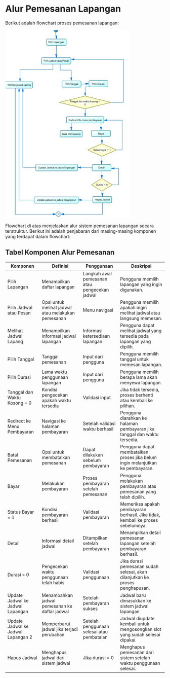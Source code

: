 # Alur Pemesanan Lapangan

Berikut adalah flowchart proses pemesanan lapangan:

![Flowchart Pemesanan Lapangan](flowchart.jpeg)

Flowchart di atas menjelaskan alur sistem pemesanan lapangan secara terstruktur. Berikut ini adalah penjabaran dari masing-masing komponen yang terdapat dalam flowchart:

## Tabel Komponen Alur Pemesanan

| **Komponen**                        | **Definisi**                                      | **Penggunaan**                                   | **Deskripsi**                                                                 |
|------------------------------------|---------------------------------------------------|--------------------------------------------------|--------------------------------------------------------------------------------|
| Pilih Lapangan                     | Menampilkan daftar lapangan                      | Langkah awal pemesanan atau pengecekan jadwal    | Pengguna memilih lapangan yang ingin digunakan.                               |
| Pilih Jadwal atau Pesan            | Opsi untuk melihat jadwal atau melakukan pemesanan| Menu navigasi                                   | Pengguna memilih apakah ingin melihat jadwal atau langsung memesan.          |
| Melihat Jadwal Lapang             | Menampilkan informasi jadwal lapangan            | Informasi ketersediaan lapangan                 | Pengguna dapat melihat jadwal yang tersedia pada lapangan yang dipilih.       |
| Pilih Tanggal                      | Tanggal pemesanan                                | Input dari pengguna                             | Pengguna memilih tanggal untuk memesan lapangan.                              |
| Pilih Durasi                       | Lama waktu penggunaan lapangan                   | Input dari pengguna                             | Pengguna memilih berapa lama akan menyewa lapangan.                           |
| Tanggal dan Waktu Kosong = 0      | Kondisi pengecekan apakah waktu tersedia         | Validasi input                                  | Jika tidak tersedia, proses berhenti atau kembali ke pilihan.                |
| Redirect ke Menu Pembayaran       | Navigasi ke halaman pembayaran                   | Setelah validasi waktu berhasil                 | Pengguna diarahkan ke halaman pembayaran jika tanggal dan waktu tersedia.     |
| Batal Pemesanan                    | Opsi untuk membatalkan pemesanan                 | Dapat dilakukan sebelum pembayaran              | Pengguna dapat membatalkan proses jika belum ingin melanjutkan ke pembayaran.|
| Bayar                              | Melakukan pembayaran                             | Proses pembayaran setelah pemesanan             | Pengguna melakukan pembayaran atas pemesanan yang telah dipilih.              |
| Status Bayar = 1                   | Kondisi pembayaran berhasil                      | Validasi pembayaran                             | Memeriksa apakah pembayaran berhasil. Jika tidak, kembali ke proses sebelumnya.|
| Detail                             | Informasi detail jadwal                          | Ditampilkan setelah pembayaran                  | Menampilkan detail pemesanan lapangan setelah pembayaran berhasil.            |
| Durasi = 0                         | Pengecekan waktu penggunaan telah habis          | Validasi penggunaan                             | Jika durasi pemesanan sudah selesai, akan dilanjutkan ke proses penghapusan. |
| Update Jadwal ke Jadwal Lapangan  | Menambahkan jadwal pemesanan ke daftar jadwal    | Setelah pembayaran sukses                       | Jadwal baru dimasukkan ke sistem jadwal lapangan.                             |
| Update Jadwal ke Jadwal Lapangan 2| Memperbarui jadwal jika terjadi perubahan        | Setelah penggunaan selesai atau pembatalan      | Jadwal diupdate kembali untuk mengosongkan slot yang sudah selesai dipakai.  |
| Hapus Jadwal                       | Menghapus jadwal dari sistem jadwal              | Jika durasi = 0                                 | Menghapus pemesanan dari sistem setelah waktu penggunaan selesai.             |


